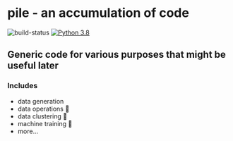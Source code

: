 # pile - an accumulation of code

![build-status](https://travis-ci.com/XDwightsBeetsX/pile.svg?branch=main)
[![Python 3.8](https://img.shields.io/badge/python-3.8-blue.svg)](https://www.python.org/downloads/release/python-380/)

## Generic code for various purposes that might be useful later

### Includes

- data generation
- data operations :construction_worker:
- data clustering :construction_worker:
- machine training :construction_worker:
- more...
